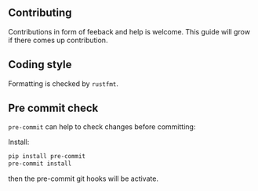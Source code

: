 <!--
SPDX-FileCopyrightText: 2022 Florian Blasius <florvanpt@posteo.de>
SPDX-License-Identifier: MIT
-->

## Contributing

Contributions in form of feeback and help is welcome. This guide will grow if there comes up contribution.

## Coding style

Formatting is checked by `rustfmt`.

## Pre commit check

`pre-commit` can help to check changes before committing:

Install: 

```sh
pip install pre-commit
pre-commit install
```

then the pre-commit git hooks will be activate.